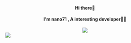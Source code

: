 <div>
<br>
<h4 align=center>Hi there👋</h4>
<h4 align=center>
I'm nano71 , A interesting developer👨‍💻
</h4>
<p align=center>
  <img src="https://github-readme-stats.vercel.app/api?username=nano71&show_icons=true&hide_border=true&bg_color=fcfcfc">
  <br>
  <img style="display: block" src="https://github-readme-stats.vercel.app/api/top-langs/?username=nano71&layout=compact&langs_count=8&card_width=467&hide=html,lua,java,less,css&hide_border=true&bg_color=fcfcfc">
</p>
</div>

